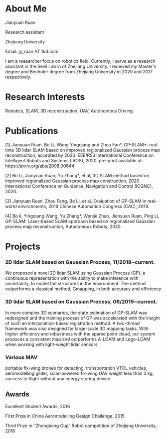 # About Me
Jianyuan Ruan

Research assistant

Zhejiang University

Email: jy_ruan AT 163.com

I am a reaearcher focus on robotics field. Currently, I serve as a research assistant in the Sevil Lab in of Zhejiang University. I received my Master's degree and Becholer degree from Zhejiang University in 2020 and 2017 respectively. 

# Research Interests
Robotics, SLAM, 3D reconstruction, UAV, Autonomous Driving

# Publications
[1] Jianyuan Ruan, Bo Li, Wang Yingqiang and Zhou Fan*, GP-SLAM+: real-time 3D lidar
SLAM based on improved regionalized Gaussian process map reconstruction, accepted by 2020
IEEE/RSJ International Conference on Intelligent Robots and Systems (IROS), 2020. pre-print
available at: https://arxiv.org/abs/2008.00644

[2] Bo Li, Jianyuan Ruan, Yu Zhang*, et al, 3D SLAM method based on improved regionalized
Gaussian process map construction, 2020 International Conference on Guidance, Navigation and
Control (ICGNC), 2020.

[3] Jianyuan Ruan, Zhou Fang, Bo Li, et al, Evaluation of GP-SLAM in real-world
environments, 2019 Chinese Automation Congress (CAC), 2019.

[4] Bo li, Yingqiang Wang, Yu Zhang*, Wenjie Zhao, Jianyuan Ruan, Ping Li, GP-SLAM:
Laser-based SLAM approach based on regionalized Gaussian process map reconstruction,
Autonomous Robots, 2020.

# Projects
### 2D lidar SLAM based on Gaussian Process, 11/2018~current. 
We proposed a novel 2D lidar SLAM using Gaussian Process (GP), a continuous representation with the ability to make inference with uncertainty, to model the structures in the environment. The method outperforms a classical method, Gmapping, in both accuracy and efficiency.

### 3D lidar SLAM based on Gaussian Process, 06/2019~current.
In more complex 3D scenarios, the state estimation of GP-SLAM was redesigned and the training process of GP was accelerated with the insight of such an interpolation-based registration method. A two-thread framework was also designed for large-scale 3D mapping tasks. With higher efficiency and robustness with the sparse point cloud, our system produces a consistent map and outperforms A-LOAM and Lego-LOAM when working with light-weight lidar sensors.

### Various MAV 
portable fix-wing drones for detecting, transportation VTOL vehicles, aeromodelling glider, solar-powered fix-wing UAV weight less than 3 kg, success to flight without any energy storing device. 


## Awards

Excellent Student Awards, 2016

First Prize in China Aeromodelling Design Challenge, 2015

Third Prize in “Zhongkong Cup” Robot competition of Zhejiang University, 2016
